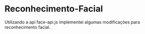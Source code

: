 # Reconhecimento-Facial
Utilizando a api face-api.js implementei algumas modificações para reconhecimento facial.
